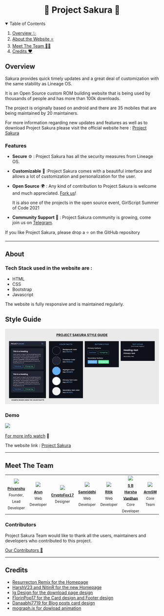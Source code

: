 <div align="center">
  <h1>🌸 Project Sakura 🌸</h1>
</div>
<details open="open">
  <summary>Table of Contents</summary>
  <ol>
  <li><a href="#overview">Overview ✨</a></li>
  <li><a href="#about">About the Website ⭐</a></li>
   <li><a href="#meet">Meet The Team 👨‍💻</a></li>
  <li><a href="#credits">Credits ❤️</a></li>
 </ol>
</details>

## **Overview**

Sakura provides quick timely updates and a great deal of customization with the same stability as Lineage OS.

It is an Open Source custom ROM building website that is being used by thousands of people and has more than 100k downloads.

The project is originally based on android and there are 35 mobiles that are being maintained by 20 maintainers.

For more information regarding new updates and features as well as to download Project Sakura please visit the official website here : [Project Sakura](https://projectsakura.xyz)

### **Features**

- **Secure** ⚙️ : Project Sakura has all the security measures from Lineage OS.
- **Customizable** 🔧 :Project Sakura comes with a beautiful interface and allows a lot of customization and personalization for the user.
- **Open Source** 🌍 : Any kind of contribution to Project Sakura is welcome and much appreciated. [Fork us](https://github.com/ProjectSakura)!

  It is also one of the projects in the open source event, GirlScript Summer of Code 2021

- **Community Support** 🙌 : Project Sakura community is growing, come join us on [Telegram](https://t.me/ProjectSakuraChat).

If you like Project Sakura, please drop a ⭐ on the GitHub repository

---

## **About**

### Tech Stack used in the website are :

- HTML
- CSS
- Bootstrap
- Javascript

The website is fully responsive and is maintained regularly.

## **Style Guide**

<img src="image\StyleGuideby-DevrajDC.png"> </img>

### **Demo**

<img src="image\snapshots\project_sakura_gif.gif"> </img>

[For more info watch](https://www.youtube.com/watch?v=7k7nnAVBh9Y) 🎥

The website link : [Project Sakura](https://projectsakura.me)

---

## **Meet The Team**

<table>
<tr>
  <td align="center"> <img src="https://avatars.githubusercontent.com/u/30292727?v=4" width="100px"> 
  <br>
  <sub><b> <a href="https://github.com/LordShenron">Priyanshu </a></b> <br>
  Founder, Lead Developer
</td>

 <td align="center"> <img src="https://avatars.githubusercontent.com/u/43555219?v=4" width="100px"> 
  <br>
  <sub><b> <a href="https://github.com/ArunTeltia">Arun</a></b> <br>
  Web Developer
</td>

  <td align="center"> <img src="https://avatars.githubusercontent.com/u/64403591?v=4" width="100px"> 
  <br>
  <sub><b> <a href="https://github.com/cryptofox17">CryptoFox17</a></b> <br>
  Designer
</td>

 <td align="center"> <img src="https://avatars.githubusercontent.com/u/54466041?v=4" width="100px"> 
  <br>
  <sub><b> <a href="https://github.com/Samridhi-98">Samriddhi</a></b> <br>
  Web Developer
</td>

 <td align="center"> <img src="https://avatars.githubusercontent.com/u/22374829?v=4" width="100px"> 
  <br>
  <sub><b> <a href="https://github.com/ritik307">Ritik</a></b> <br>
  Web Developer
</td>

 <td align="center"> <img src="https://avatars.githubusercontent.com/u/91870357?v=4" width="100px"> 
  <br>
  <sub><b> <a href="https://github.com/ReveRTX">S B Harsha Vardhan</a></b> <br>
  Core Developer
</td>

 <td align="center"> <img src="https://avatars.githubusercontent.com/u/60157798?v=4" width="100px"> 
  <br>
  <sub><b> <a href="https://github.com/ArmSM">ArmSM</a></b> <br>
  Core Team
</td>
</tr> 
</table>

### **Contributors**

Project Sakura Team would like to thank all the users, maintainers and developers who contributed to this project.

[Our Contributors 🌟](https://github.com/ProjectSakura/ProjectSakura.github.io/graphs/contributors)

---

## **Credits**

- [Resurrecton Remix for the Homepage](https://resurrectionremix.com/)
- [HarshV23 and NitinR for the new Homepage](https://legionos.org/)
- [Ig Design for the download page design](https://codepen.io/ig_design/pen/omQXoQ)
- [FlorinPop17 for the Card design and Footer design](https://codepen.io/FlorinPop17/pen/EJKgKB)
- [Danaabhi7719 for Blog posts card design](https://codepen.io/danaabhi7119/pen/NWxjyby)
- [mograph.ix for dowload animation](https://lottiefiles.com/25923-download-arrow)
